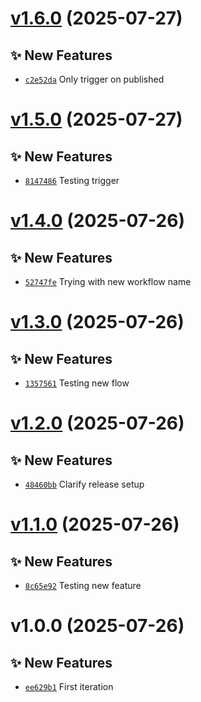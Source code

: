 # [v1.6.0](https://github.com/fredrkl/mvc-demo/compare/v1.5.0...v1.6.0) (2025-07-27)

## ✨ New Features
- [`c2e52da`](https://github.com/fredrkl/mvc-demo/commit/c2e52da)  Only trigger on published

# [v1.5.0](https://github.com/fredrkl/mvc-demo/compare/v1.4.0...v1.5.0) (2025-07-27)

## ✨ New Features
- [`8147486`](https://github.com/fredrkl/mvc-demo/commit/8147486)  Testing trigger

# [v1.4.0](https://github.com/fredrkl/mvc-demo/compare/v1.3.0...v1.4.0) (2025-07-26)

## ✨ New Features
- [`52747fe`](https://github.com/fredrkl/mvc-demo/commit/52747fe)  Trying with new workflow name

# [v1.3.0](https://github.com/fredrkl/mvc-demo/compare/v1.2.0...v1.3.0) (2025-07-26)

## ✨ New Features
- [`1357561`](https://github.com/fredrkl/mvc-demo/commit/1357561)  Testing new flow

# [v1.2.0](https://github.com/fredrkl/mvc-demo/compare/v1.1.0...v1.2.0) (2025-07-26)

## ✨ New Features
- [`48460bb`](https://github.com/fredrkl/mvc-demo/commit/48460bb)  Clarify release setup

# [v1.1.0](https://github.com/fredrkl/mvc-demo/compare/v1.0.0...v1.1.0) (2025-07-26)

## ✨ New Features
- [`8c65e92`](https://github.com/fredrkl/mvc-demo/commit/8c65e92)  Testing new feature

# v1.0.0 (2025-07-26)

## ✨ New Features
- [`ee629b1`](https://github.com/fredrkl/mvc-demo/commit/ee629b1)  First iteration
